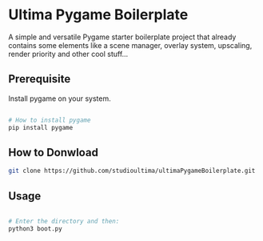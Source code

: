# Ultima Pygame Boilerplate

A simple and versatile Pygame starter boilerplate project that already contains some elements like a scene manager, overlay system, upscaling, render priority and other cool stuff...

## Prerequisite

Install pygame on your system.
```python

# How to install pygame
pip install pygame

```


## How to Donwload

```bash
git clone https://github.com/studioultima/ultimaPygameBoilerplate.git

```

## Usage

```python

# Enter the directory and then:
python3 boot.py

```